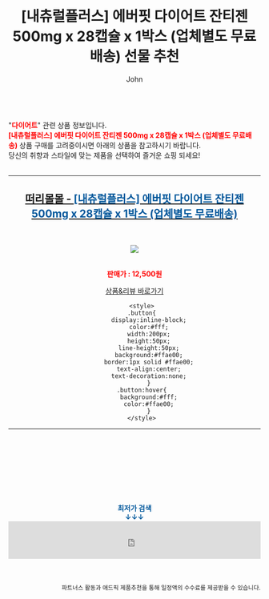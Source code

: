 ﻿---
layout: post
title:  "[내츄럴플러스] 에버핏 다이어트 잔티젠 500mg x 28캡슐 x 1박스 (업체별도 무료배송) 선물 추천"
author: John
categories: [ 다이어트 ]
tags: [ 다이어트 식단, 다이어트, 다이어트 약, 다이어트 도시락, 다이어트 간식, 다이어트 음식, 다이어트 자극사진, 다이어트 전후, 다이어트 보조제, 다이어트 더쿠 ]
image: https://cdnimg2.thirtymall.com/data/goods/17/10/18/28304/28304_detail_066.jpg 
description: "[내츄럴플러스] 에버핏 다이어트 잔티젠 500mg x 28캡슐 x 1박스 (업체별도 무료배송) 선물 추천 관련 상품으로 가장 고객 선호도가 높은 제품입니다."
toc: true
toc_sticky: true
---

<br>
"<b><font color='#ff0000'>다이어트</font></b>" 관련 상품 정보입니다.
<br>
<b><font color='#ff0000'>[내츄럴플러스] 에버핏 다이어트 잔티젠 500mg x 28캡슐 x 1박스 (업체별도 무료배송)</font></b> 상품 구매를 고려중이시면 아래의 상품을 참고하시기 바랍니다.
<br>
당신의 취향과 스타일에 맞는 제품을 선택하여 즐거운 쇼핑 되세요!
<br><br>
<hr>
<p>
    
<center><h2><a href="https://nico.kr/BS7MyX" target="_blank"><b>떠리몰몰 - <font color='#01579B'>[내츄럴플러스] 에버핏 다이어트 잔티젠 500mg x 28캡슐 x 1박스 (업체별도 무료배송)</font></b></a></h2><br>

<a href="https://nico.kr/BS7MyX" target="_blank"><img src="https://cdnimg2.thirtymall.com/data/goods/17/10/18/28304/28304_detail_066.jpg"></a><br><br>

<b><font color='#ff0000'>판매가 : 12,500원 </font></b><br>

<a href="https://nico.kr/BS7MyX" target="_blank" class="button">상품&리뷰 바로가기</a><p>

        <style>
        .button{
            display:inline-block;
            color:#fff;
            width:200px;
            height:50px;
            line-height:50px;
            background:#ffae00;
            border:1px solid #ffae00;
            text-align:center;
            text-decoration:none;
            }
        .button:hover{
            background:#fff;
            color:#ffae00;
            }
        </style>

<hr>

<br><br><br><br><br><br><br>
<center><b><font color='#01579B' size='medium'>최저가 검색<br>
↓↓↓</font></b></center>
<center><iframe src="https://coupa.ng/b1Tbjx" width="100%" height="75" frameborder="0" scrolling="no" referrerpolicy="unsafe-url"></iframe></center>
<br><br>
<p>
<small>
    <div align="right">파트너스 활동과 애드픽 제품추천을 통해 일정액의 수수료를 제공받을 수 있습니다.</div>
</small>
</p>
